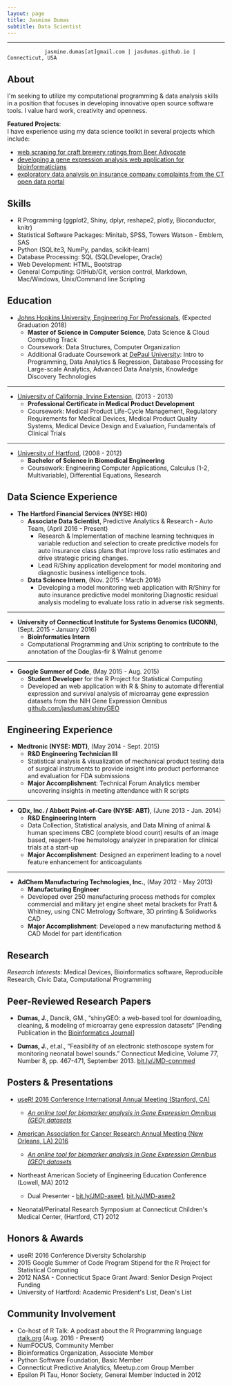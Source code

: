 ```yaml
---
layout: page
title: Jasmine Dumas
subtitle: Data Scientist
---
```


-------------
                jasmine.dumas[at]gmail.com | jasdumas.github.io | Connecticut, USA


About
---------
I'm seeking to utilize my computational programming & data analysis skills in a position that focuses in developing innovative open source software tools. I value hard work, creativity and openness. 

**Featured Projects**:     
I have experience using my data science toolkit in several projects which include:   

* [web scraping for craft brewery ratings from Beer Advocate](http://trendct.org/2016/03/18/tutorial-web-scraping-and-mapping-breweries-with-import-io-and-r/)     
* [developing a gene expression analysis web application for bioinformaticians](http://gdancik.github.io/shinyGEO/)     
* [exploratory data analysis on insurance company complaints from the CT open data portal](http://rpubs.com/jasdumas/eda-ct-insurance)     

Skills
---------
* R Programming (ggplot2, Shiny, dplyr, reshape2, plotly, Bioconductor, knitr)
* Statistical Software Packages: Minitab, SPSS, Towers Watson - Emblem, SAS
* Python (SQLite3, NumPy, pandas, scikit-learn)
* Database Processing: SQL (SQLDeveloper, Oracle)
* Web Development: HTML, Bootstrap
* General Computing: GitHub/Git, version control, Markdown, Mac/Windows, Unix/Command line Scripting

Education
---------
* [Johns Hopkins University, Engineering For Professionals](https://ep.jhu.edu/programs-and-courses/programs/computer-science), (Expected Graduation 2018)     
  * **Master of Science in Computer Science**, Data Science & Cloud Computing Track	       
  * Coursework: Data Structures, Computer Organization		  
  * Additional Graduate Coursework at [DePaul University](https://www.cdm.depaul.edu/academics/Pages/MS-in-Predictive-Analytics.aspx): Intro to Programming, Data Analytics & Regression, Database Processing for Large-scale Analytics, Advanced Data Analysis, Knowledge Discovery Technologies

___________

* [University of California, Irvine Extension](http://unex.uci.edu/areas/life_sciences/medical_products/), (2013 - 2013)   
  * **Professional Certificate in Medical Product Development**       
  * Coursework: Medical Product Life-Cycle Management, Regulatory Requirements for Medical Devices, Medical Product Quality Systems, Medical Device Design and Evaluation, Fundamentals of Clinical Trials

___________

* [University of Hartford](http://www.hartford.edu/ceta/undergraduate/engineering/BM/), (2008 - 2012)    
  * **Bachelor of Science in Biomedical Engineering**	   
  * Coursework: Engineering Computer Applications, Calculus (1-2, Multivariable), Differential Equations, Research  


Data Science Experience
---------
* **The Hartford Financial Services (NYSE: HIG)**   
  * **Associate Data Scientist**, Predictive Analytics & Research - Auto Team, (April 2016 - Present)	    
    - Research & Implementation of machine learning techniques in variable reduction and selection to create predictive 
models for auto insurance class plans that improve loss ratio estimates and drive strategic pricing changes.
    - Lead R/Shiny application development for model monitoring and diagnostic business intelligence tools.    
  * **Data Science Intern**, (Nov. 2015  - March 2016)     
    - Developing a model monitoring web application with R/Shiny for auto insurance predictive model monitoring
Diagnostic residual analysis modeling to evaluate loss ratio in adverse risk segments.

___________

* **University of Connecticut Institute for Systems Genomics (UCONN)**, (Sept. 2015 - January 2016)      
  * **Bioinformatics Intern**     
  - Computational Programming and Unix scripting to contribute to the annotation of the Douglas-fir & Walnut genome

___________

* **Google Summer of Code**, (May 2015 - Aug. 2015)        
  * **Student Developer** for the R Project for Statistical Computing     
  - Developed an web application with R & Shiny to automate differential expression and survival analysis of microarray gene expression datasets from the NIH Gene Expression Omnibus [github.com/jasdumas/shinyGEO](github.com/jasdumas/shinyGEO)

Engineering Experience
---------
* **Medtronic (NYSE: MDT)**, (May 2014 - Sept. 2015)     
  * **R&D Engineering Technician III**      
  - Statistical analysis & visualization of mechanical product testing data of surgical instruments to provide insight into product performance and evaluation for FDA submissions   
  - **Major Accomplishment**: Technical Forum Analytics member uncovering insights in meeting attendance with R scripts

___________

* **QDx, Inc. / Abbott Point-of-Care (NYSE: ABT)**, (June 2013 - Jan. 2014)      
  * **R&D Engineering Intern**     
  - Data Collection, Statistical analysis, and Data Mining of animal & human specimens CBC (complete blood count) results of an image based, reagent-free hematology analyzer in preparation for clinical trials at a start-up	   
  - **Major Accomplishment**: Designed an experiment leading to a novel feature enhancement for anticoagulants 

___________

* **AdChem Manufacturing Technologies, Inc.**, (May 2012 - May 2013)     
  * **Manufacturing Engineer**     
  - Developed over 250 manufacturing process methods for complex commercial and military jet engine sheet metal brackets for Pratt & Whitney, using CNC Metrology Software, 3D printing & Solidworks CAD 
  - **Major Accomplishment**: Developed a new manufacturing method & CAD Model for part identification

Research
---------
*Research Interests*: Medical Devices, Bioinformatics software, Reproducible Research, Civic Data, Computational Programming

Peer-Reviewed Research Papers
---------

* **Dumas, J.**, Dancik, GM., “shinyGEO: a web-based tool for downloading, cleaning, & modeling of microarray gene 
expression datasets“ [Pending Publication in the [Bioinformatics Journal](http://bioinformatics.oxfordjournals.org/)]    

* **Dumas, J.**, et.al., “Feasibility of an electronic stethoscope system for monitoring neonatal bowel sounds.” Connecticut Medicine, Volume 77, Number 8, pp. 467-471, September 2013. [bit.ly/JMD-connmed](bit.ly/JMD-connmed)                       

Posters & Presentations
----------
* [useR! 2016 Conference International Annual Meeting (Stanford, CA)](http://user2016.org/)  
  * [*An online tool for biomarker analysis in Gene Expression Omnibus (GEO) datasets*](https://github.com/jasdumas/jasdumas.github.io/blob/master/post_data/jasmine_dumas_user2016_poster_update.pdf)

* [American Association for Cancer Research Annual Meeting (New Orleans, LA) 2016](http://www.aacr.org/Meetings/Pages/MeetingDetail.aspx?EventItemID=63#.V2V7TeYrLoA)    
  * [*An online tool for biomarker analysis in Gene Expression Omnibus (GEO) datasets*](http://www.abstractsonline.com/Plan/ViewAbstract.aspx?mID=4017&sKey=b710c4a6-fafb-4546-a4ef-94ef72d93639&cKey=0243e952-bd00-4008-84b0-53222a594ee9&mKey=1d10d749-4b6a-4ab3-bcd4-f80fb1922267)

* Northeast American Society of Engineering Education Conference (Lowell, MA) 2012     
  * Dual Presenter - [bit.ly/JMD-asee1](bit.ly/JMD-asee1), [bit.ly/JMD-asee2](bit.ly/JMD-asee2)

* Neonatal/Perinatal Research Symposium at Connecticut Children's Medical Center, (Hartford, CT) 2012

Honors & Awards
---------
* useR! 2016 Conference Diversity Scholarship
* 2015 Google Summer of Code Program Stipend for the R Project for Statistical Computing
* 2012 NASA - Connecticut Space Grant Award: Senior Design Project Funding
* University of Hartford: Academic President's List, Dean's List    

Community Involvement
-----------
* Co-host of R Talk: A podcast about the R Programming language [rtalk.org](http://rtalk.org/) (Aug. 2016 - Present)
* NumFOCUS, Community Member
* Bioinformatics Organization, Associate Member
* Python Software Foundation, Basic Member
* Connecticut Predictive Analytics, Meetup.com Group Member
* Epsilon Pi Tau, Honor Society, General Member Inducted in 2012          


